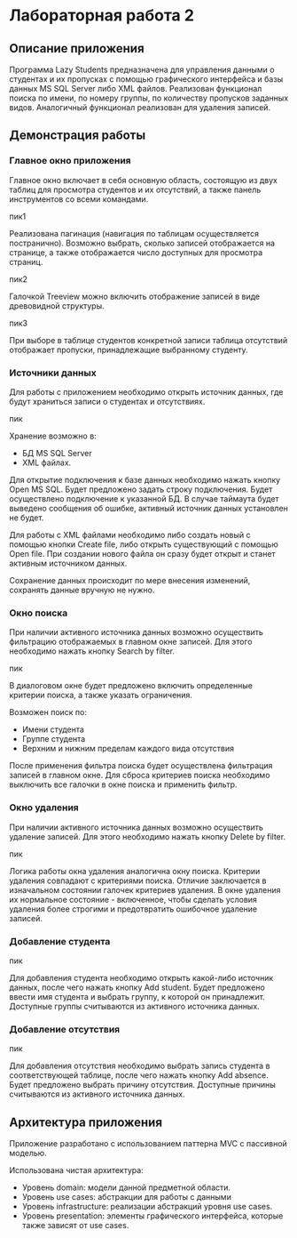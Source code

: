 # Лабораторная работа 2

## Описание приложения

Программа Lazy Students предназначена для управления данными о студентах и их пропусках с помощью графического интерфейса и базы данных MS SQL Server либо XML файлов.
Реализован функционал поиска по имени, по номеру группы, по количеству пропусков заданных видов. Аналогичный функционал реализован для удаления записей.

## Демонстрация работы

### Главное окно приложения

Главное окно включает в себя основную область, состоящую из двух таблиц для просмотра студентов и их отсутствий, а также панель инструментов со всеми командами.

пик1

Реализована пагинация (навигация по таблицам осуществляется постранично). Возможно выбрать, сколько записей отображается на странице, а также отображается число доступных для просмотра страниц.

пик2

Галочкой Treeview можно включить отображение записей в виде древовидной структуры.

пик3

При выборе в таблице студентов конкретной записи таблица отсутствий отображает пропуски, принадлежащие выбранному студенту.

### Источники данных

Для работы с приложением необходимо открыть источник данных, где будут храниться записи о студентах и отсутствиях.

пик

Хранение возможно в:
- БД MS SQL Server
- XML файлах.

Для открытие подключения к базе данных необходимо нажать кнопку Open MS SQL.
Будет предложено задать строку подключения. Будет осуществлено подключение к указанной БД. В случае таймаута будет выведено сообщения об ошибке, активный источник данных установлен не будет.

Для работы с XML файлами необходимо либо создать новый с помощью кнопки Create file, либо открыть существующий с помощью Open file. При создании нового файла он сразу будет открыт и станет активным источником данных.

Сохранение данных происходит по мере внесения изменений, сохранять данные вручную не нужно.

### Окно поиска

При наличии активного источника данных возможно осуществить фильтрацию отображаемых в главном окне записей. Для этого необходимо нажать кнопку Search by filter.

пик

В диалоговом окне будет предложено включить определенные критерии поиска, а также указать ограничения.

Возможен поиск по:
- Имени студента
- Группе студента
- Верхним и нижним пределам каждого вида отсутствия

После применения фильтра поиска будет осуществлена фильтрация записей в главном окне. Для сброса критериев поиска необходимо выключить все галочки в окне поиска и применить фильтр.

### Окно удаления

При наличии активного источника данных возможно осуществить удаление записей. Для этого необходимо нажать кнопку Delete by filter.

пик

Логика работы окна удаления аналогична окну поиска. Критерии удаления совпадают с критериями поиска. Отличие заключается в изначальном состоянии галочек критериев удаления. В окне удаления их нормальное состояние - включенное, чтобы сделать условия удаления более строгими и предотвратить ошибочное удаление записей.

### Добавление студента

пик

Для добавления студента необходимо открыть какой-либо источник данных, после чего нажать кнопку Add student. Будет предложено ввести имя студента и выбрать группу, к которой он принадлежит. Доступные группы считываются из активного источника данных.

### Добавление отсутствия

пик

Для добавления отсутствия необходимо выбрать запись студента в соответствующей таблице, после чего нажать кнопку Add absence. Будет предложено выбрать причину отсутствия. Доступные причины считываются из активного источника данных.

## Архитектура приложения

Приложение разработано с использованием паттерна MVC с пассивной моделью.

Использована чистая архитектура:
- Уровень domain: модели данной предметной области.
- Уровень use cases: абстракции для работы с данными 
- Уровень infrastructure: реализации абстракций уровня use cases.
- Уровень presentation: элементы графического интерфейса, которые также зависят от use cases.